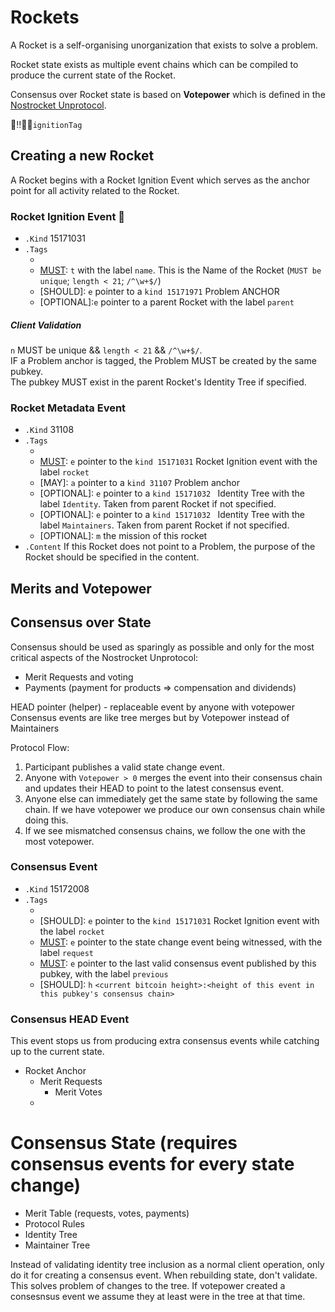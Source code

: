 # Rockets
A Rocket is a self-organising unorganization that exists to solve a problem. 

Rocket state exists as multiple event chains which can be compiled to produce the current state of the Rocket.

Consensus over Rocket state is based on **Votepower** which is defined in the [Nostrocket Unprotocol](#).

🚀‼️🍌🔹`ignitionTag` 
## Creating a new Rocket
A Rocket begins with a Rocket Ignition Event which serves as the anchor point for all activity related to the Rocket.

### Rocket Ignition Event 🔂
* `.Kind` 15171031
* `.Tags`
	* [MUST]: `ignitionTag`
	* [MUST]: `t` with the label `name`. This is the Name of the Rocket (`MUST be unique`; `length < 21`; `/^\w+$/`)
	* [SHOULD]: `e` pointer to a `kind 15171971` Problem ANCHOR
	* [OPTIONAL]:`e` pointer to a parent Rocket with the label `parent`

##### Client Validation
`n` MUST be unique && `length < 21` && `/^\w+$/`.  
IF a Problem anchor is tagged, the Problem MUST be created by the same pubkey.   
The pubkey MUST exist in the parent Rocket's Identity Tree if specified.

### Rocket Metadata Event
* `.Kind` 31108
* `.Tags`
	* [MUST]: `ignitionTag`
	* [MUST]: `e` pointer to the `kind 15171031` Rocket Ignition event with the label `rocket`
	* [MAY]: `a` pointer to a `kind 31107` Problem anchor
	* [OPTIONAL]: `e` pointer to a `kind 15171032 ` Identity Tree with the label `Identity`. Taken from parent Rocket if not specified.
	* [OPTIONAL]: `e` pointer to a `kind 15171032 ` Identity Tree with the label `Maintainers`. Taken from parent Rocket if not specified.
	* [OPTIONAL]: `m` the mission of this rocket 
* `.Content` If this Rocket does not point to a Problem, the purpose of the Rocket should be specified in the content. 

## Merits and Votepower


## Consensus over State
Consensus should be used as sparingly as possible and only for the most critical aspects of the Nostrocket Unprotocol:  

* Merit Requests and voting
* Payments (payment for products => compensation and dividends)

HEAD pointer (helper) - replaceable event by anyone with votepower
Consensus events are like tree merges but by Votepower instead of Maintainers

Protocol Flow:  
1. Participant publishes a valid state change event.  
2. Anyone with `Votepower > 0` merges the event into their consensus chain and updates their HEAD to point to the latest consensus event.
3. Anyone else can immediately get the same state by following the same chain. If we have votepower we produce our own consensus chain while doing this.
4. If we see mismatched consensus chains, we follow the one with the most votepower.


### Consensus Event
* `.Kind` 15172008
* `.Tags`
	* [MUST]: `ignitionTag`
	* [SHOULD]: `e` pointer to the `kind 15171031` Rocket Ignition event with the label `rocket`
	* [MUST]: `e` pointer to the state change event being witnessed, with the label `request`
	* [MUST]: `e` pointer to the last valid consensus event published by this pubkey, with the label `previous`
	* [SHOULD]: `h` `<current bitcoin height>:<height of this event in this pubkey's consensus chain>`

### Consensus HEAD Event
This event stops us from producing extra consensus events while catching up to the current state.

- Rocket Anchor
  - Merit Requests
  	- Merit Votes
  - 

# Consensus State (requires consensus events for every state change)
- Merit Table (requests, votes, payments)
- Protocol Rules
- Identity Tree
- Maintainer Tree

Instead of validating identity tree inclusion as a normal client operation, only do it for creating a consensus event. When rebuilding state, don't validate. This solves problem of changes to the tree. If votepower created a consesnsus event we assume they at least were in the tree at that time.

